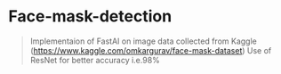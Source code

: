 # Face-mask-detection

>Implementaion of FastAI on image data collected from Kaggle (https://www.kaggle.com/omkargurav/face-mask-dataset)
> Use of ResNet for better accuracy i.e.98%
